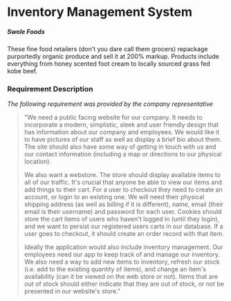 # Inventory Management System

##### Swole Foods
These fine food retailers (don't you dare call them grocers) repackage purportedly organic produce and sell it at 200% markup. Products include everything from honey scented foot cream to locally sourced grass fed kobe beef.

### Requirement Description
*The following requirement was provided by the company representative*  

>"We need a public facing website for our company. It needs to incorporate a modern, simplistic, sleek and user friendly design that has information about our company and employees. We would like it to have pictures of our staff as well as display a brief bio about them. The site should also have some way of getting in touch with us and our contact information (including a map or directions to our physical location).  
>  
>We also want a webstore. The store should display available items to all of our traffic. It's crucial that anyone be able to view our items and add things to their cart. For a user to checkout they need to create an account, or login to an existing one. We will need their physical shipping address (as well as billing if it is different), name, email (their email is their username) and password for each user. Cookies should store the cart items of users who haven't logged in (until they login), and we want to persist our registered users carts in our database. If a user goes to checkout, it should create an order record with that item.
>
>Ideally the application would also include inventory management. Our employees need our app to keep track of and manage our inventory. We also need a way to add new items to inventory, refresh our stock (i.e. add to the existing quantity of items), and change an item's availability (can it be viewed on the web store or not). Items that are out of stock should either indicate that they are out of stock, or not be presented in our website's store."
